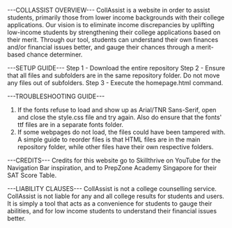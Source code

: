 ---COLLASSIST OVERVIEW---
CollAssist is a website in order to assist students, primarily those from lower income backgrounds with their college applications. 
Our vision is to eliminate income discrepancies by uplifting low-income students by strengthening their college applications based on their merit. 
Through our tool, students can understand their own finances and/or financial issues better, and gauge their chances through a merit-based chance determiner. 

---SETUP GUIDE---
Step 1 - Download the entire repository
Step 2 - Ensure that all files and subfolders are in the same repository folder. Do not move any files out of subfolders. 
Step 3 - Execute the homepage.html command. 

---TROUBLESHOOTING GUIDE---
1. If the fonts refuse to load and show up as Arial/TNR Sans-Serif, open and close the style.css file and try again. Also do ensure that the fonts' ttf files are in a separate fonts folder.
2. If some webpages do not load, the files could have been tampered with. A simple guide to reorder files is that HTML files are in the main repository folder, while other files have their own respective folders.

---CREDITS---
Credits for this website go to Skillthrive on YouTube for the Navigation Bar inspiration, and to PrepZone Academy Singapore for their SAT Score Table. 

---LIABILITY CLAUSES---
CollAssist is not a college counselling service. CollAssist is not liable for any and all college results for students and users. It is simply a tool that acts as a convenience for students to gauge their abilities, and for low income students to understand their financial issues better. 
